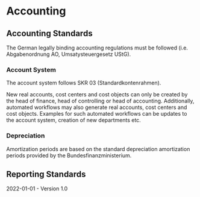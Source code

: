 # Accounting

## Accounting Standards

The German legally binding accounting regulations must be followed (i.e. Abgabenordnung AO, Umsatysteuergesetz UStG).

### Account System

The account system follows SKR 03 (Standardkontenrahmen).

New real accounts, cost centers and cost objects can only be created by the head of finance, head of controlling or head of accounting. Additionally, automated workflows may also generate real accounts, cost centers and cost objects. Examples for such automated workflows can be updates to the account system, creation of new departments etc.

### Depreciation

Amortization periods are based on the standard depreciation amortization periods provided by the Bundesfinanzministerium.

## Reporting Standards



2022-01-01 - Version 1.0

